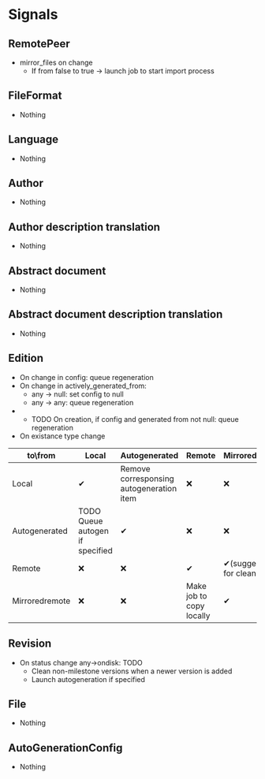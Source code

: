 # Signals
## RemotePeer
 - mirror_files on change
     - If from false to true -> launch job to start import process

## FileFormat
 - Nothing

## Language
 - Nothing

## Author
 - Nothing

## Author description translation
 - Nothing

## Abstract document
 - Nothing

## Abstract document description translation
 - Nothing

## Edition
 - On change in config: queue regeneration
 - On change in actively_generated_from:
    - any -> null: set config to null
    - any -> any: queue regeneration
 - * TODO On creation, if config and generated from not null: queue regeneration
 - On existance type change

|  to\from        | Local                       | Autogenerated                           | Remote                     | Mirroredremote                |
|-----------------|----------------------------|-----------------------------------------|----------------------------|-------------------------------|
| Local           | ✔                          | Remove corresponsing autogeneration item| ❌                        | ❌                            |
| Autogenerated   | TODO Queue autogen if specified | ✔                                      | ❌                         | ❌                           |
| Remote          | ❌                         | ❌                                     | ✔                          | ✔(suggestion for cleanup)    |
| Mirroredremote  | ❌                         | ❌                                     | Make job to copy locally    | ✔                            |


## Revision
 - On status change any->ondisk: TODO
    - Clean non-milestone versions when a newer version is added
    - Launch autogeneration if specified

## File
 - Nothing

## AutoGenerationConfig
 - Nothing
